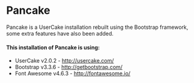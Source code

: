 # Pancake
Pancake is a UserCake installation rebuilt using the Bootstrap framework, some extra features have also been added.

#### This installation of Pancake is using:

* UserCake v2.0.2 - http://usercake.com/
* Bootstrap v3.3.6 - http://getbootstrap.com/
* Font Awesome v4.6.3 - http://fontawesome.io/
